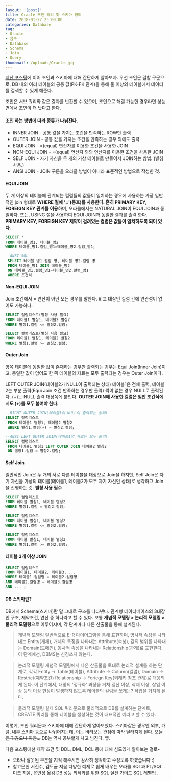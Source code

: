 ```yaml
---
layout: '[post]'
title: Oracle 조인 쿼리 및 스키마 정리
date: 2018-01-27 23:00:00
categories: Database
tag:
- Oracle
- 함수
- Database
- Schema
- Join
- Query
thumbnail: /uploads/Oracle.jpg
---
```


[지난 포스팅](https://seongjaemoon.github.io/2017/01/14/database-oracle2/)에 이어 조인과 스키마에 대해 간단하게 알아보자. 우선 조인은 결합 구문으로,  DB 내의 여러 테이블의 공통 값(PK-FK 관계)을 통해 둘 이상의 테이블에서 데이터를 검색할 수 있게 해준다. 

조인은 서브 쿼리와 같은 결과를 반환할 수 있으며, 조인으로 해결 가능한 경우라면 성능면에서 조인이 더 낫다고 한다.

#### 조인 하는 방법에 따라 종류가 나눠진다.
* INNER JOIN - 공통 값을 가지는 조건을 만족하는 ROW만 출력
* OUTER JOIN - 공통 값을 가지는 조건을 만족하는 경우 외에도 출력
* EQUI JOIN - =(equal) 연산자를 이용한 조건을 사용한 JOIN
* NON-EQUI JOIN - =(equal) 연산자 외의 연산자를 이용한 조건을 사용한 JOIN
* SELF JOIN - 자기 자신을 두 개의 가상 테이블로 만들어서 JOIN하는 방법. (별칭 사용.)
* ANSI JOIN - JOIN 구문을 오라클 방법이 아니라 표준적인 방법으로 작성한 것.

#### EQUI JOIN
두 개 이상의 테이블에 관계되는 컬럼들의 값들이 일치하는 경우에 사용하는 가장 일반적인 join 형태로 **WHERE 절에 '='(등호)를 사용한다. 흔히 PRIMARY KEY, FOREIGN KEY 관계를 이용**하며, 오라클에서는 NATURAL JOIN이 EQUI JOIN과 동일하다. 또는, USING 절을 사용하여 EQUI JOIN과 동일한 결과를 출력 한다. 
**PRIMARY KEY, FOREIGN KEY 제약이 걸려있는 컬럼은 값들이 일치하도록 되어 있다.**
```sql
SELECT *
FROM 테이블_명1, 테이블_명2
WHERE 테이블_명1.컬럼_명1=테이블_명2.컬럼_명1;

--ANSI SQL
 SELECT 테이블_명1.컬럼_명, 테이블_명2.컬럼_명 
 FROM 테이블_명1 JOIN 테이블_명2 
 ON 테이블_명1.컬럼_명1=테이블_명2.컬럼_명1
 WHERE 조건식
```
#### Non-EQUI JOIN
Join 조건에서 = 연산이 아닌 모든 경우를 말한다.
비교 대상인 컬럼 간에 연관성이 없어도 가능하다.
```sql
SELECT 컬럼리스트(별칭 사용 필요)
FROM 테이블1 별칭1, 테이블2 별칭2
WHERE 별칭1.컬럼 <= 별칭2.컬럼;

SELECT 컬럼리스트(별칭 사용 필요)
FROM 테이블1 별칭1, 테이블2 별칭2
WHERE 별칭1.컬럼 >= 별칭2.컬럼;
```
#### Outer Join
양쪽 테이블에 동일한 값이 존재하는 경우만 출력되는 경우는 Equi Join(Inner Join)이고,
동일한 값이 없어도 한 쪽 테이블의 자료는 모두 출력되는 경우는 Outer Join이다.

LEFT OUTER JOIN(테이블2가 NULL이 출력되는 상태)
테이블1은 전체 출력, 테이블2는 부분 출력(Equi Join 조건 만족하는 경우만 출력) 짝이 없는 경우 NULL로 출력된다. (+)는 NULL 출력 대상쪽에 붙인다. **OUTER JOIN에 사용한 컬럼은 일반 조건식에서도 (+)를 모두 붙여야 한다.** 
```sql
--RIGHT OUTER JOIN(테이블1이 NULL이 출력되는 상태)
SELECT 컬럼리스트
 FROM 테이블1 별칭1, 테이블2 별칭2
 WHERE 별칭1.컬럼(+) = 별칭2.컬럼;

--ANSI LEFT OUTER JOIN(테이블1의 자료는 모두 출력)
SELECT 컬럼리스트
 FROM 테이블1 별칭1 LEFT OUTER JOIN 테이블2 별칭2
 ON 별칭1.컬럼 = 별칭2.컬럼;
```
#### Self Join
일반적인 Join은 두 개의 서로 다른 테이블을 대상으로 Join을 하지만,
Self Join은 자기 자신을 가상의 테이블(테이블1, 테이블2가 모두 자기 자신인 상태)로 생각하고 Join을 진행하는 것. **별칭 사용 필수**
```sql
SELECT 컬럼리스트
FROM 테이블 별칭1, 테이블 별칭2
WHERE 별칭1.컬럼 = 별칭2.컬럼;

SELECT 컬럼리스트
FROM 테이블 별칭1, 테이블 별칭2
WHERE 별칭1.컬럼 <= 별칭2.컬럼;

SELECT 컬럼리스트
FROM 테이블 별칭1, 테이블 별칭2
WHERE 별칭1.컬럼 >= 별칭2.컬럼;
```
#### 테이블 3개 이상 JOIN
```sql
SELECT 컬럼리스트
FROM 테이블1, 테이블2, 테이블3, ...
WHERE 테이블1.컬럼명 = 테이블2.컬럼명
AND 테이블2.컬럼명 = 테이블3.컬럼명
AND ... ;
```

#### DB 스키마란?
DB에서 Schema(스키마)란 말 그대로 구조를 나타낸다. 관계형 데이터베이스의 3대장인 구조, 제약조건, 연산 중 하나라고 할 수 있다. 보통 **개념적 모델링 > 논리적 모델링 > 물리적 모델링**으로 이루어지며, 각 단계마다 다른 산출물을 통해 설계된다.

 > 개념적 모델링
일반적으로 E-R 다이어그램을 통해 표현하며, 명사적 속성을 나타내는 Entity(개체), 개체의 특징을 나타내는 Attribute(속성), 값의 범위를 나타내는 Domain(도메인), 동사적 속성을 나타내는 Relationship(관계)로 표현힌다. 이 단계에선, DBMS는 신경쓰지 않는다.  

 > 논리적 모델링
개념적 모델링에서 나온 산출물을 토대로 논리적 설계를 하는 단계로,  각각 Entity -> Table(테이블), Attribute -> Column(컬럼), Domain -> Restrict(제약조건) Relationship -> Foriegn Key(외래키 참조 관계)로 대응되게 된다. 이 단계에서, 대망의 '정규화' 과정을 거쳐 갱신 이상, 삭제 이상, 삽입 이상 등의 이상 현상이 발생하지 않도록 테이블의 컬럼을 쪼개는? 작업을 거치게 된다. 

> 물리적 모델링
실제 SQL 쿼리문으로 물리적으로 DB를 설계하는 단계로, CREATE 쿼리를 통해 테이블을 생성하는 것이 대표적인 예라고 할 수 있다. 

이렇게, 조인 쿼리문과 스키마에 대해 간단하게 알아보았다.  스키마같은 경우엔 외부, 개념, 내부 스키마 등으로 나뉘어지는데, 이는 바라보는 관점에 따라 달라지게 된다. ~~오늘은 귀찮으니 이만...~~ DB는 역시 공부할게 차고 넘친다. 헿.  

다음 포스팅에선 제약 조건 및 DDL, DML, DCL 등에 대해 심도있게 알아보는 걸로~

* 오타나 잘못된 부분을 지적 해주시면 감사히 생각하고 수정토록 하겠습니다 :)
* 참고문헌
서진수, 김도균 지음 다양한 예제로 쉽게 배우는 오라클 SQL과 PL/SQL .
미크 지음, 윤인성 옮김 DB 성능 최적화를 위한 SQL 실전 가이드 SQL 레벨업 .